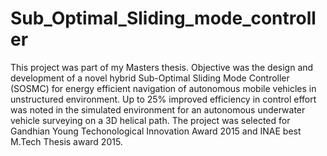 # Sub_Optimal_Sliding_mode_controller
This project was part of my Masters thesis. Objective was the design and development of  a novel hybrid Sub-Optimal Sliding Mode Controller (SOSMC) for energy efficient navigation of autonomous mobile vehicles in unstructured environment. Up to 25\% improved efficiency in control effort was noted in the simulated environment for an autonomous underwater vehicle surveying on a 3D helical path.
The project was selected for Gandhian Young Techonological Innovation Award 2015 and INAE best M.Tech Thesis award 2015.
